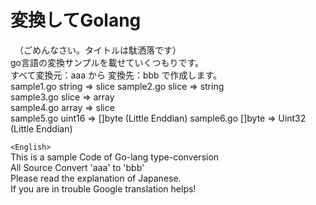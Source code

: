# 変換してGolang  
　（ごめんなさい。タイトルは駄洒落です）  
  go言語の変換サンプルを載せていくつもりです。  
  すべて変換元：aaa から 変換先：bbb で作成します。  
    sample1.go  string => slice
    sample2.go  slice => string  
    sample3.go  slice => array  
    sample4.go  array => slice  
    sample5.go  uint16 => []byte (Little Enddian)
    sample6.go  []byte => Uint32 (Little Enddian)

  `<English>`   
  This is a sample Code of Go-lang type-conversion  
  All Source Convert 'aaa' to 'bbb'  
  Please read the explanation of Japanese.  
  If you are in trouble Google translation helps!  
